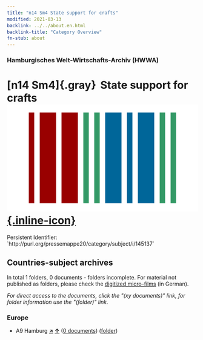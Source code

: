 ```yaml
---
title: "n14 Sm4 State support for crafts"
modified: 2021-03-13
backlink: ../../about.en.html
backlink-title: "Category Overview"
fn-stub: about
---
```


### Hamburgisches Welt-Wirtschafts-Archiv (HWWA)

# [n14 Sm4]{.gray}&#8201; State support for crafts &#160; [![Wikidata](/images/Wikidata-logo.svg "Wikidata"){.inline-icon}](http://www.wikidata.org/entity/Q104710667)

<div class="hint">Persistent Identifier: `http://purl.org/pressemappe20/category/subject/i/145137`</div>







## Countries-subject archives





In total 1 folders, 0 documents - folders incomplete.
For material not published as folders, please check the [digitized micro-films](/film/h1_sh.de.html) (in German).

_For direct access to the documents, click the "(xy documents)" link, for folder information use the "(folder)" link._



### Europe

- A9 Hamburg [**&nearr;**](../../../geo/i/140905/about.en.html "Hamburg (all folders)") [**&uarr;**](../../../geo/about.en.html#A9 "Country category system") (<a href="https://pm20.zbw.eu/iiifview/folder/sh/140905,145137" title="about: Hamburg : State support for crafts" target="_blank">0 documents</a>) ([folder](../../../../folder/sh/1409xx/140905/1451xx/145137/about.en.html))








